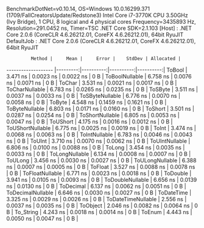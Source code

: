 
BenchmarkDotNet=v0.10.14, OS=Windows 10.0.16299.371 (1709/FallCreatorsUpdate/Redstone3)
Intel Core i7-3770K CPU 3.50GHz (Ivy Bridge), 1 CPU, 8 logical and 4 physical cores
Frequency=3435893 Hz, Resolution=291.0452 ns, Timer=TSC
.NET Core SDK=2.1.103
  [Host]     : .NET Core 2.0.6 (CoreCLR 4.6.26212.01, CoreFX 4.6.26212.01), 64bit RyuJIT
  DefaultJob : .NET Core 2.0.6 (CoreCLR 4.6.26212.01, CoreFX 4.6.26212.01), 64bit RyuJIT


             Method |     Mean |     Error |    StdDev | Allocated |
------------------- |---------:|----------:|----------:|----------:|
             ToBool | 3.471 ns | 0.0023 ns | 0.0022 ns |       0 B |
     ToBoolNullable | 6.758 ns | 0.0076 ns | 0.0071 ns |       0 B |
             ToChar | 3.531 ns | 0.0021 ns | 0.0017 ns |       0 B |
     ToCharNullable | 6.783 ns | 0.0265 ns | 0.0235 ns |       0 B |
            ToSByte | 3.511 ns | 0.0037 ns | 0.0033 ns |       0 B |
    ToSByteNullable | 6.776 ns | 0.0070 ns | 0.0058 ns |       0 B |
             ToByte | 4.548 ns | 0.1459 ns | 0.1621 ns |       0 B |
     ToByteNullable | 6.803 ns | 0.0171 ns | 0.0160 ns |       0 B |
            ToShort | 3.501 ns | 0.0287 ns | 0.0254 ns |       0 B |
    ToShortNullable | 6.805 ns | 0.0053 ns | 0.0047 ns |       0 B |
           ToUShort | 4.175 ns | 0.0016 ns | 0.0012 ns |       0 B |
   ToUShortNullable | 6.775 ns | 0.0025 ns | 0.0019 ns |       0 B |
              ToInt | 3.474 ns | 0.0068 ns | 0.0063 ns |       0 B |
      ToIntNullable | 6.783 ns | 0.0046 ns | 0.0043 ns |       0 B |
             ToUInt | 3.710 ns | 0.0070 ns | 0.0062 ns |       0 B |
     ToUIntNullable | 6.806 ns | 0.0100 ns | 0.0088 ns |       0 B |
             ToLong | 3.454 ns | 0.0035 ns | 0.0033 ns |       0 B |
     ToLongNullable | 6.134 ns | 0.0008 ns | 0.0007 ns |       0 B |
            ToULong | 3.456 ns | 0.0030 ns | 0.0027 ns |       0 B |
    ToULongNullable | 6.388 ns | 0.0007 ns | 0.0005 ns |       0 B |
            ToFloat | 3.527 ns | 0.0088 ns | 0.0078 ns |       0 B |
    ToFloatNullable | 6.771 ns | 0.0023 ns | 0.0018 ns |       0 B |
           ToDouble | 3.941 ns | 0.0105 ns | 0.0093 ns |       0 B |
   ToDoubleNullable | 6.656 ns | 0.0139 ns | 0.0130 ns |       0 B |
          ToDecimal | 6.137 ns | 0.0062 ns | 0.0051 ns |       0 B |
  ToDecimalNullable | 6.646 ns | 0.0030 ns | 0.0027 ns |       0 B |
         ToDateTime | 3.325 ns | 0.0029 ns | 0.0026 ns |       0 B |
 ToDateTimeNullable | 2.556 ns | 0.0037 ns | 0.0035 ns |       0 B |
           ToObject | 2.046 ns | 0.0082 ns | 0.0064 ns |       0 B |
          To_String | 4.243 ns | 0.0018 ns | 0.0014 ns |       0 B |
             ToEnum | 4.443 ns | 0.0050 ns | 0.0047 ns |       0 B |
